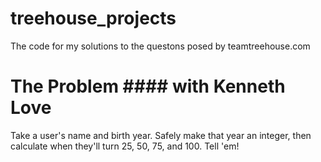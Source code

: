 # treehouse_projects
The code for my solutions to the questons posed by teamtreehouse.com

# The Problem #### with Kenneth Love
Take a user's name and birth year. Safely make that year an integer, then calculate when they'll turn 25, 50, 75, and 100. Tell 'em!
